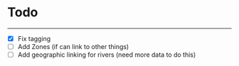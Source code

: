 # Todo
---
- [x] Fix tagging
- [ ] Add Zones (if can link to other things)
- [ ] Add geographic linking for rivers (need more data to do this)